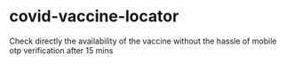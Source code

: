 # covid-vaccine-locator
Check directly the availability of the vaccine without the hassle of mobile otp verification after 15 mins
